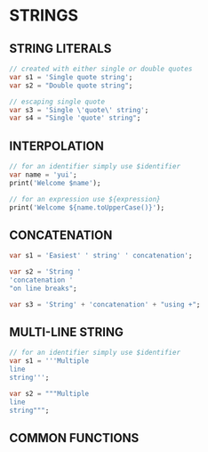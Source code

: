 # STRINGS

## STRING LITERALS

```dart
// created with either single or double quotes
var s1 = 'Single quote string';
var s2 = "Double quote string";

// escaping single quote
var s3 = 'Single \'quote\' string';
var s4 = "Single 'quote' string";
```

## INTERPOLATION

```dart
// for an identifier simply use $identifier
var name = 'yui';
print('Welcome $name');

// for an expression use ${expression}
print('Welcome ${name.toUpperCase()}');
```

## CONCATENATION

```dart
var s1 = 'Easiest' ' string' ' concatenation';

var s2 = 'String '
'concatenation '
"on line breaks";

var s3 = 'String' + 'concatenation' + "using +";
```

## MULTI-LINE STRING

```dart
// for an identifier simply use $identifier
var s1 = '''Multiple
line
string''';

var s2 = """Multiple
line
string""";
```

## COMMON FUNCTIONS

